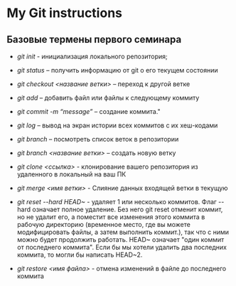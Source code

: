 # My Git instructions

## Базовые термены первого семинара

* *git init* - инициализация локального репозитория;

* *git status* – получить информацию от git о его текущем состоянии

* *git checkout <название ветки>* – переход к другой ветке

* *git add* – добавить файл или файлы к следующему коммиту

* *git commit -m “message”* – создание коммита."

* *git log* – вывод на экран истории всех коммитов с их хеш-кодами

* *git branch* – посмотреть список веток в репозитории

* *git branch <название ветки>* – создать новую ветку

* *git clone <ссылка>* - клонирование вашего репозитория из удаленного в локальный на ваш ПК

* *git merge <имя ветки>* - Слияние данных входящей ветки в текущую

* *git reset --hard HEAD~* - удаляет 1 или несколько коммитов. Флаг --hard означает полное удаление. Без него git reset отменит коммит, но не удалит его, а поместит все изменения этого коммита в рабочую директорию (временное место, где вы можете модифицировать файлы, а затем выполнить коммит.), так что с ними можно будет продолжить работать. HEAD~ означает "один коммит от последнего коммита". Если бы мы хотели удалить два последних коммита, то могли бы написать HEAD~2.

* *git restore <имя файла>* - отмена изменений в файле до последнего коммита
